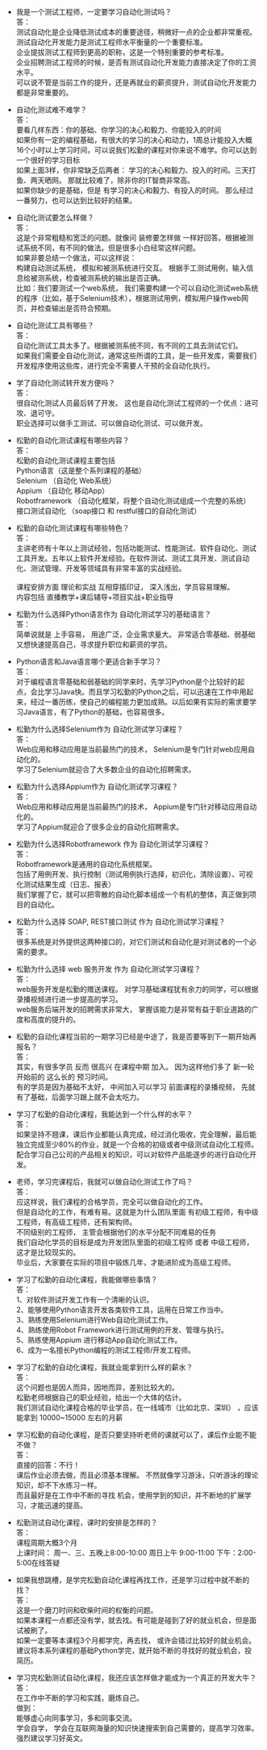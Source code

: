 - 我是一个测试工程师，一定要学习自动化测试吗？<br>
答： <br>
测试自动化是企业降低测试成本的重要途径，稍微好一点的企业都非常重视。<br>
测试自动化开发能力是测试工程师水平衡量的一个重要标准。 <br>
企业提拔测试工程师到更高的职称，这是一个特别重要的参考标准。<br>
企业招聘测试工程师的时候，是否有测试自动化开发能力直接决定了你的工资水平。<br>
可以说不管是当前工作的提升，还是再就业的薪资提升，测试自动化开发能力都是非常重要的。<br>
  

- 自动化测试难不难学？<br>
答：<br>
要看几样东西：你的基础、你学习的决心和毅力、你能投入的时间<br>
如果你有一定的编程基础，有很大的学习的决心和动力，1周总计能投入大概 16个小时以上学习时间，可以说我们松勤的课程对你来说不难学。你可以达到一个很好的学习目标<br>
如果上面3样，你非常缺乏后两者：  学习的决心和毅力、投入的时间。三天打鱼、两天晒网。 那就比较难了，除非你的IT智商非常高。<br>
如果你缺少的是基础，但是 有学习的决心和毅力、有投入的时间。 那么经过一番努力，也可以达到比较好的结果。<br>


- 自动化测试要怎么样做？<br>
答： <br>
这是个非常粗糙和宽泛的问题。就像问 装修要怎样做 一样好回答。根据被测试系统不同，有不同的做法。但是很多小白经常这样问题。<br>
如果非要总结一个做法，可以这样说： <br>
构建自动测试系统， 模拟和被测系统进行交互。 根据手工测试用例，输入信息给被测系统，检查被测系统的输出是否正确。<br>
比如：我们要测试一个web系统， 我们需要构建一个可以自动化测试web系统的程序（比如，基于Selenium技术），根据测试用例，模拟用户操作web网页，并检查输出是否符合预期。<br>




- 自动化测试工具有哪些？<br>
答：<br>
自动化测试工具太多了。根据被测系统不同，有不同的工具去测试它们。<br>
如果我们需要全自动化测试，通常这些所谓的工具，是一些开发库，需要我们开发程序使用这些库，进行完全不需要人干预的全自动化执行。<br>



- 学了自动化测试转开发方便吗？<br>
答：<br>
很自动化测试人员最后转了开发。 这也是自动化测试工程师的一个优点：进可攻、退可守。 <br>
职业选择可以做手工测试、可以做自动化测试、可以做开发。<br>

- 松勤的自动化测试课程有哪些内容？<br>
答：<br>
松勤的自动化测试课程主要包括 <br>
Python语言（这是整个系列课程的基础）<br>
Selenium  （自动化 Web系统）<br>
Appium    （自动化 移动App）<br>
Robotframework  （自动化框架，将整个自动化测试组成一个完整的系统）<br>
接口测试自动化 （soap接口 和 restful接口的自动化测试）<br>



- 松勤的自动化测试课程有哪些特色？<br>
答：<br>
主讲老师有十年以上测试经验，包括功能测试、性能测试、软件自动化、测试工具开发。五年以上软件开发经验。在软件测试、测试工具开发、测试自动化、测试管理、开发等领域具有非常丰富的实战经验。<br><br>
课程安排方面 理论和实战 互相穿插印证， 深入浅出，学员容易理解。<br>
内容包括 直播教学+课后辅导+项目实战+职业指导<br>



- 松勤为什么选择Python语言作为 自动化测试学习的基础语言？<br>
答：<br>
简单说就是 上手容易， 用途广泛，企业需求量大。 非常适合零基础、弱基础又想快速提高自己，寻求提升职位和薪资的学员。<br>

- Python语言和Java语言哪个更适合新手学习？<br>
答：<br>
对于编程语言零基础和弱基础的同学来时，先学习Python是个比较好的起点，会比学习Java快。而且学习松勤的Python之后，可以迅速在工作中用起来，经过一番历练，使自己的编程能力更加成熟。以后如果有实际的需求要学习Java语言，有了Python的基础，也容易很多。<br>

- 松勤为什么选择Selenium作为 自动化测试学习课程？<br>
答： <br>
Web应用和移动应用是当前最热门的技术， Selenium是专门针对web应用自动化的。<br>
学习了Selenium就迎合了大多数企业的自动化招聘需求。<br>


- 松勤为什么选择Appium作为 自动化测试学习课程？<br>
答： <br>
Web应用和移动应用是当前最热门的技术， Appium是专门针对移动应用自动化的。<br>
学习了Appium就迎合了很多企业的自动化招聘需求。<br>


- 松勤为什么选择Robotframework 作为 自动化测试学习课程？<br>
答：<br>
Robotframework是通用的自动化系统框架。 <br>
包括了用例开发、执行控制（测试用例执行选择，初识化，清除设置）、可视化测试结果生成（日志、报表）<br>
我们掌握了它，就可以把零散的自动化脚本组成一个有机的整体，真正做到项目的自动化。<br>


- 松勤为什么选择 SOAP, REST接口测试 作为 自动化测试学习课程？<br>
答：<br>
很多系统是对外提供这两种接口的，对它们测试和自动化是对测试者的一个必需的要求。<br>

 
- 松勤为什么选择 web 服务开发 作为 自动化测试学习课程？<br>
答：<br>
web服务开发是松勤的赠送课程。 对学习基础课程犹有余力的同学，可以根据录播视频进行进一步提高的学习。<br>
web服务后端开发的招聘需求非常大， 掌握该能力是非常有益于职业道路的广度和高度的提升的。<br>


- 松勤的自动化课程当前的一期学习已经是中途了，我是否要等到下一期开始再报名？<br>
答：<br>
其实，有很多学员 反而 很高兴  在课程中期 加入。 因为这样他们多了 新一轮开始前的 这么长的 预习时间。<br>
有的学员是因为基础不太好， 中间加入可以学习 前面课程的录播视频， 先就有了基础，后面学习跟上就不会太吃力。<br>


- 学习了松勤的自动化课程，我能达到一个什么样的水平？<br>
答：<br>
如果坚持不翘课，课后作业都能认真完成，经过消化吸收，完全理解，最后能独立完成至少80%的作业，就是一个合格的初级或者中级测试自动化工程师。<br>
配合学习自己公司的产品相关的知识，可以对软件产品能逐步的进行自动化开发。<br>



- 老师，学习完课程后，我就可以做自动化测试工作了吗？<br>
答：<br>
应这样说，我们课程的合格学员，完全可以做自动化的工作。  <br>
但是自动化的工作，有难有易。这就是为什么团队里面 有初级工程师，有中级工程师，有高级工程师，还有架构师。 <br>
不同级别的工程师， 主管会根据他们的水平分配不同难易的任务 <br>
我们自动化学员的目标是成为开发团队里面的初级工程师  或者 中级工程师，这才是比较现实的。 <br>
毕业后，大家要在实际的项目中锻炼几年，才能进阶成为高级工程师。



- 学习了松勤的自动化课程，我能做哪些事情？<br>
答：<br>
1、对软件测试开发工作有一个清晰的认识。<br>
2、能够使用Python语言开发各类软件工具，运用在日常工作当中。<br>
3、熟练使用Selenium进行Web自动化测试工作。<br>
4、熟练使用Robot Framework进行测试用例的开发、管理与执行。<br>
5、熟练使用Appium 进行移动App自动化测试工作。<br>
6、成为一名擅长Python编程的测试工程师/开发工程师。<br>






- 学习了松勤的自动化课程，我就业能拿到什么样的薪水？<br>
答：<br>
这个问题也是因人而异，因地而异，差别比较大的。<br>
松勤老师根据自己的职业经验，给出一个大体的估计。<br>
我们测试自动化课程合格的毕业学员，在一线城市（比如北京、深圳） ，应该能拿到 10000~15000 左右的月薪<br>
 
- 学习松勤的自动化课程，是否只要坚持听老师的课就可以了，课后作业能不能不做？<br>
答：<br>
直接的回答：不行！<br>
课后作业必须去做，而且必须基本理解。 不然就像学习游泳，只听游泳的理论知识，却不下水练习一样。<br>
而且最好是在工作中不断的寻找 机会，使用学到的知识，并不断地的扩展学习，才能迅速的提高。<br>



- 松勤测试自动化课程，课时的安排是怎样的？<br>
答：<br>
课程周期大概3个月<br>
上课时间：	周一、三、五晚上8:00-10:00    周日上午 9:00-11:00  下午：2:00-5:00在线答疑<br>




- 如果我想跳槽，是学完松勤自动化课程再找工作，还是学习过程中就不断的找？<br>
答：<br>
这是一个磨刀时间和砍柴时间的权衡的问题。<br>
如果本课程一点都还没有学，就去找。有可能是碰到了好的就业机会，但是面试被刷了。<br>
如果一定要等本课程3个月都学完，再去找， 或许会错过比较好的就业机会。<br>
建议将本系列课程的基础Python学完，就开始不断的寻找好的就业机会，投简历。 <br>



- 学习完松勤测试自动化课程，我还应该怎样做才能成为一个真正的开发大牛？<br>
答：<br>
在工作中不断的学习和实践，磨炼自己。 <br>
做到：<br>
能够虚心向同事学习，多和同事交流。<br>
学会自学， 学会在互联网海量的知识快速搜索到自己需要的，提高学习效率。 强烈建议学习好英文。<br>




